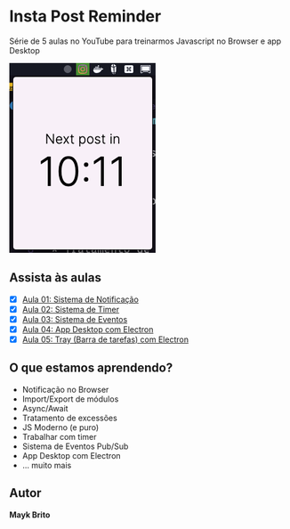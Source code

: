 # Insta Post Reminder

Série de 5 aulas no YouTube para treinarmos Javascript no Browser e app Desktop

![Image Demo](./assets/exemple.png)

## Assista às aulas

- [x] [Aula 01: Sistema de Notificação](https://www.youtube.com/watch?v=Mhd6x2Z-F_w)
- [x] [Aula 02: Sistema de Timer](https://youtu.be/MJAwA2rICzs)
- [x] [Aula 03: Sistema de Eventos](https://youtu.be/y5xhkvl2Jmc)
- [x] [Aula 04: App Desktop com Electron](https://youtu.be/3qTkfnBhBVU)
- [x] [Aula 05: Tray (Barra de tarefas) com Electron](https://youtu.be/XEjclRuUIxU)

## O que estamos aprendendo?

- Notificação no Browser
- Import/Export de módulos
- Async/Await
- Tratamento de excessões
- JS Moderno (e puro)
- Trabalhar com timer
- Sistema de Eventos Pub/Sub
- App Desktop com Electron
- ... muito mais

## Autor

**Mayk Brito**
